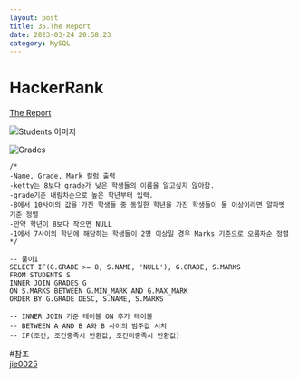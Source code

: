 ```yaml
---
layout: post
title: 35.The Report
date: 2023-03-24 20:58:23 
category: MySQL
---
```


# HackerRank 
[The Report](https://www.hackerrank.com/challenges/the-report/problem?isFullScreen=true)    

![Students 이미지](https://s3.amazonaws.com/hr-challenge-images/12891/1443818166-a5c852caa0-1.png)  

![Grades](https://s3.amazonaws.com/hr-challenge-images/12891/1443818137-69b76d805c-2.png)

```MySQL
/*
-Name, Grade, Mark 컬럼 출력
-ketty는 8보다 grade가 낮은 학생들의 이름을 알고싶지 않아함.
-grade기준 내림차순으로 높은 학년부터 입력. 
-8에서 10사이의 값을 가진 학생들 중 동일한 학년을 가진 학생들이 둘 이상이라면 알파벳 기준 정렬
-만약 학년이 8보다 작으면 NULL
-1에서 7사이의 학년에 해당하는 학생들이 2명 이상일 경우 Marks 기준으로 오름차순 정렬
*/

-- 풀이1
SELECT IF(G.GRADE >= 8, S.NAME, 'NULL'), G.GRADE, S.MARKS
FROM STUDENTS S
INNER JOIN GRADES G
ON S.MARKS BETWEEN G.MIN_MARK AND G.MAX_MARK
ORDER BY G.GRADE DESC, S.NAME, S.MARKS

-- INNER JOIN 기준 테이블 ON 추가 테이블
-- BETWEEN A AND B A와 B 사이의 범주값 서치
-- IF(조건, 조건충족시 반환값, 조건미충족시 반환값)

``` 
#참조  
[jie0025](https://jie0025.tistory.com/206)